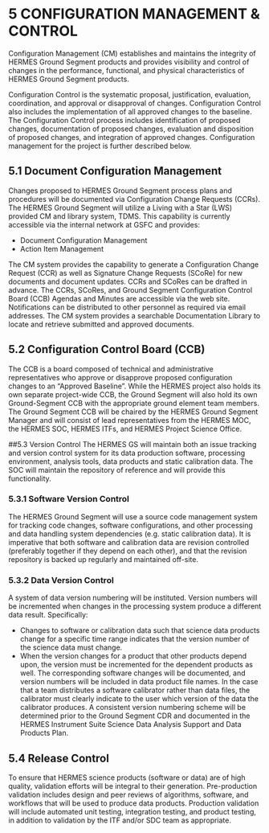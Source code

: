 # 5 CONFIGURATION MANAGEMENT & CONTROL
Configuration Management (CM) establishes and maintains the integrity of HERMES Ground Segment products and provides visibility and control of changes in the performance, functional, and physical characteristics of HERMES Ground Segment products.

Configuration Control is the systematic proposal, justification, evaluation, coordination, and approval or disapproval of changes. Configuration Control also includes the implementation of all approved changes to the baseline. The Configuration Control process includes identification of proposed changes, documentation of proposed changes, evaluation and disposition of proposed changes, and integration of approved changes.
Configuration management for the project is further described below.

## 5.1 Document Configuration Management
Changes proposed to HERMES Ground Segment process plans and procedures will be documented via Configuration Change Requests (CCRs). The HERMES Ground Segment will utilize a Living with a Star (LWS) provided CM and library system, TDMS. This capability is currently accessible via the internal network at GSFC and provides:
* Document Configuration Management
* Action Item Management

The CM system provides the capability to generate a Configuration Change Request (CCR) as well as Signature Change Requests (SCoRe) for new documents and document updates. CCRs and SCoRes can be drafted in advance. The CCRs, SCoRes, and Ground Segment Configuration Control Board (CCB) Agendas and Minutes are accessible via the web site. Notifications can be distributed to other personnel as required via email addresses. The CM system provides a searchable Documentation Library to locate and retrieve submitted and approved documents.

## 5.2 Configuration Control Board (CCB)
The CCB is a board composed of technical and administrative representatives who approve or disapprove proposed configuration changes to an “Approved Baseline”. While the HERMES project also holds its own separate project-wide CCB, the Ground Segment will also hold its own Ground-Segment CCB with the appropriate ground element team members.
The Ground Segment CCB will be chaired by the HERMES Ground Segment Manager and will consist of lead representatives from the HERMES MOC, the HERMES SOC, HERMES ITFs, and HERMES Project Science Office.

##5.3 Version Control
The HERMES GS will maintain both an issue tracking and version control system for its data production software, processing environment, analysis tools, data products and static calibration data. The SOC will maintain the repository of reference and will provide this functionality.

### 5.3.1 Software Version Control
The HERMES Ground Segment will use a source code management system for tracking code changes, software configurations, and other processing and data handling system dependencies (e.g. static calibration data). It is imperative that both software and calibration data are revision controlled (preferably together if they depend on each other), and that the revision repository is backed up regularly and maintained off-site.

### 5.3.2 Data Version Control
A system of data version numbering will be instituted. Version numbers will be incremented when changes in the processing system produce a different data result. Specifically:
* Changes to software or calibration data such that science data products change for a specific time range indicates that the version number of the science data must change.
* When the version changes for a product that other products depend upon, the version must be incremented for the dependent products as well.
The corresponding software changes will be documented, and version numbers will be included in data product file names. In the case that a team distributes a software calibrator rather than data files, the calibrator must clearly indicate to the user which version of the data the calibrator produces. A consistent version numbering scheme will be determined prior to the Ground Segment CDR and documented in the HERMES Instrument Suite Science Data Analysis Support and Data Products Plan.

## 5.4 Release Control
To ensure that HERMES science products (software or data) are of high quality, validation efforts will be integral to their generation. Pre-production validation includes design and peer reviews of algorithms, software, and workflows that will be used to produce data products. Production validation will include automated unit testing, integration testing, and product testing, in addition to validation by the ITF and/or SDC team as appropriate.
